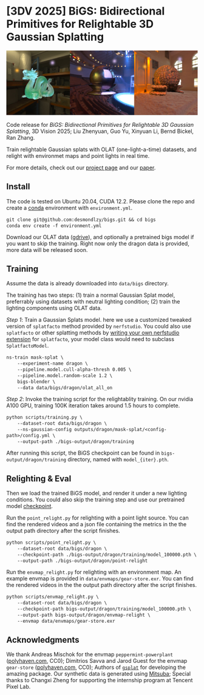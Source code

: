 # [3DV 2025] BiGS: Bidirectional Primitives for Relightable 3D Gaussian Splatting

![Teaser Image](./assets/teaser.jpg)

Code release for _BiGS: Bidirectional Primitives for Relightable 3D Gaussian Splatting_, 3D Vision 2025; Liu Zhenyuan, Guo Yu, Xinyuan Li, Bernd Bickel, Ran Zhang.

Train relightable Gaussian splats with OLAT (one-light-a-time) datasets, and relight with environmet maps and point lights in real time.

For more details, check out our [project page](https://desmondlzy.me/publications/bigs/) and our [paper](https://www.arxiv.org/abs/2408.13370).

## Install

The code is tested on Ubuntu 20.04, CUDA 12.2. Please clone the repo and create a [conda](https://docs.anaconda.com/miniconda/) environment with `environment.yml`. 

```shell
git clone git@github.com:desmondlzy/bigs.git && cd bigs
conda env create -f environment.yml
```

Download our OLAT data ([gdrive](https://drive.google.com/drive/folders/1CqgkRld2jSwTIzUE42cPAacsGFFIP_oo?usp=drive_link)), and optionally a pretrained bigs model if you want to skip the training.
Right now only the dragon data is provided, more data will be released soon.

## Training

Assume the data is already downloaded into `data/bigs` directory.

The training has two steps: (1) train a normal Gaussian Splat model, preferrably using datasets with neutral lighting condition; (2) train the lighting components using OLAT data.

_Step 1_: Train a Gaussian Splats model. 
here we use a customized tweaked version of `splatfacto` method provided by `nerfstudio`.
You could also use `splatfacto` or other splatting methods by [writing your own nerfstudio extension](https://docs.nerf.studio/developer_guides/new_methods.html) for `splatfacto`, your model class would need to subclass `SplatfactoModel`.

```shell
ns-train mask-splat \
    --experiment-name dragon \
    --pipeline.model.cull-alpha-thresh 0.005 \
    --pipeline.model.random-scale 1.2 \
    bigs-blender \
    --data data/bigs/dragon/olat_all_on
```

_Step 2_: Invoke the training script for the relightablity training. On our nvidia A100 GPU, training 100K iteration takes around 1.5 hours to complete.

```shell
python scripts/training.py \
    --dataset-root data/bigs/dragon \
    --ns-gaussian-config outputs/dragon/mask-splat/<config-path>/config.yml \
    --output-path ./bigs-output/dragon/training
```

After running this script, the BiGS checkpoint can be found in `bigs-output/dragon/training` directory, named with `model_{iter}.pth`.

## Relighting & Eval

Then we load the trained BiGS model, and render it under a new lighting conditions.
You could also skip the training step and use our pretrained model [checkpoint](https://drive.google.com/drive/folders/1CqgkRld2jSwTIzUE42cPAacsGFFIP_oo?usp=drive_link).

Run the `point_relight.py` for relighting with a point light source.
You can find the rendered videos and a json file containing the metrics in the the output path directory after the script finishes.
```shell
python scripts/point_relight.py \
    --dataset-root data/bigs/dragon \
    --checkpoint-path ./bigs-output/dragon/training/model_100000.pth \
    --output-path ./bigs-output/dragon/point-relight
```

Run the `envmap_relight.py` for relighting with an environment map. An example envmap is provided in `data/envmaps/gear-store.exr`.
You can find the rendered videos in the the output path directory after the script finishes.
```shell
python scripts/envmap_relight.py \
    --dataset-root data/bigs/dragon \
    --checkpoint-path bigs-output/dragon/training/model_100000.pth \
    --output-path bigs-output/dragon/envmap-relight \
    --envmap data/envmaps/gear-store.exr
```

## Acknowledgments

We thank Andreas Mischok for the envmap `peppermint-powerplant` ([polyhaven.com](https://polyhaven.com/a/peppermint_powerplant_2), CC0);
Dimitrios Savva and Jarod Guest for the envmap `gear-store` ([polyhaven.com](https://polyhaven.com/a/gear_store), CC0);
Authors of [`gsplat`](https://github.com/nerfstudio-project/gsplat) for developing the amazing package.
Our synthetic data is generated using [Mitsuba](https://mitsuba.readthedocs.io/en/stable/);
Special thanks to Changxi Zheng for supporting the internship program at Tencent Pixel Lab.
